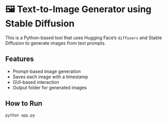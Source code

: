 # 🖼️ Text-to-Image Generator using Stable Diffusion

This is a Python-based tool that uses Hugging Face’s `diffusers` and Stable Diffusion to generate images from text prompts.

## Features
- Prompt-based image generation
- Saves each image with a timestamp
- GUI-based interaction
- Output folder for generated images

## How to Run
```bash
python app.py
